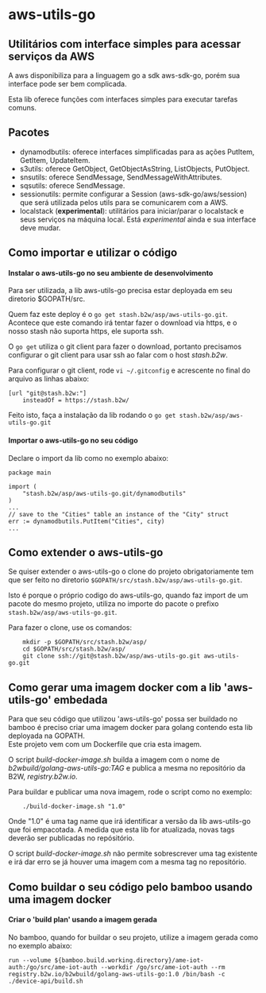 # aws-utils-go
## Utilitários com interface simples para acessar serviços da AWS

A aws disponibiliza para a linguagem go a sdk aws-sdk-go, porém sua interface pode ser bem complicada.

Esta lib oferece funções com interfaces simples para executar tarefas comuns.

## Pacotes

* dynamodbutils: oferece interfaces simplificadas para as ações PutItem, GetItem, UpdateItem.
* s3utils: oferece GetObject, GetObjectAsString, ListObjects, PutObject.
* snsutils: oferece SendMessage, SendMessageWithAttributes.
* sqsutils: oferece SendMessage.
* sessionutils: permite configurar a Session (aws-sdk-go/aws/session) que será utilizada pelos utils para se comunicarem com a AWS.
* localstack (**experimental**): utilitários para iniciar/parar o localstack e seus serviços na máquina local. Está *experimental* ainda e sua interface deve mudar.

## Como importar e utilizar o código

#### Instalar o aws-utils-go no seu ambiente de desenvolvimento

Para ser utilizada, a lib aws-utils-go precisa estar deployada em seu diretorio $GOPATH/src. 

Quem faz este deploy é o `go get stash.b2w/asp/aws-utils-go.git`. Acontece que este comando irá tentar fazer o download via https, e o nosso stash não suporta https, ele suporta ssh.

O `go get` utiliza o git client para fazer o download, portanto precisamos configurar o git client para usar ssh ao falar com o host *stash.b2w*.

Para configurar o git client, rode `vi ~/.gitconfig` e acrescente no final do arquivo as linhas abaixo:

```
[url "git@stash.b2w:"]
	insteadOf = https://stash.b2w/
```

Feito isto, faça a instalação da lib rodando o `go get stash.b2w/asp/aws-utils-go.git`

#### Importar o aws-utils-go no seu código

Declare o import da lib como no exemplo abaixo:

```golang
package main

import (
    "stash.b2w/asp/aws-utils-go.git/dynamodbutils"
)
...
// save to the "Cities" table an instance of the "City" struct
err := dynamodbutils.PutItem("Cities", city)
...
```

## Como extender o aws-utils-go

Se quiser extender o aws-utils-go o clone do projeto obrigatoriamente tem que ser feito no diretorio `$GOPATH/src/stash.b2w/asp/aws-utils-go.git`.

Isto é porque o próprio codigo do aws-utils-go, quando faz import de um pacote do mesmo projeto, utiliza no importe do pacote o prefixo `stash.b2w/asp/aws-utils-go.git`.

Para fazer o clone, use os comandos:

```shell
    mkdir -p $GOPATH/src/stash.b2w/asp/  
    cd $GOPATH/src/stash.b2w/asp/  
    git clone ssh://git@stash.b2w/asp/aws-utils-go.git aws-utils-go.git  
```

## Como gerar uma imagem docker com a lib 'aws-utils-go' embedada

Para que seu código que utilizou 'aws-utils-go' possa ser buildado no bamboo é preciso criar uma imagem docker para golang 
contendo esta lib deployada na GOPATH.  
Este projeto vem com um Dockerfile que cria esta imagem.

O script *build-docker-image.sh* builda a imagem com o nome de *b2wbuild/golang-aws-utils-go:TAG* e publica a mesma no repositório da B2W, *registry.b2w.io*.

Para buildar e publicar uma nova imagem, rode o script como no exemplo:

```shell
    ./build-docker-image.sh "1.0"
```

Onde "1.0" é uma tag name que irá identificar a versão da lib aws-utils-go que foi empacotada. A medida que esta lib for atualizada, novas tags deverão ser publicadas no repósitório.

O script *build-docker-image.sh* não permite sobrescrever uma tag existente e irá dar erro se já houver uma imagem com a mesma tag no repositório.

## Como buildar o seu código pelo bamboo usando uma imagem docker

#### Criar o 'build plan' usando a imagem gerada

No bamboo, quando for buildar o seu projeto, utilize a imagem gerada como no exemplo abaixo:

```shell
run --volume ${bamboo.build.working.directory}/ame-iot-auth:/go/src/ame-iot-auth --workdir /go/src/ame-iot-auth --rm registry.b2w.io/b2wbuild/golang-aws-utils-go:1.0 /bin/bash -c ./device-api/build.sh
```


